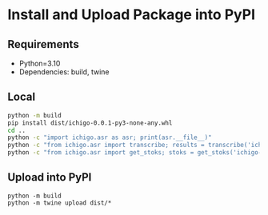 # Install and Upload Package into PyPI

## Requirements

* Python=3.10
* Dependencies: build, twine

## Local

```bash
python -m build
pip install dist/ichigo-0.0.1-py3-none-any.whl
cd ..
python -c "import ichigo.asr as asr; print(asr.__file__)" 
python -c "from ichigo.asr import transcribe; results = transcribe('ichigo-package/speech.wav'); print(results)"
python -c "from ichigo.asr import get_stoks; stoks = get_stoks('ichigo-package/speech.wav'); print(stoks)"
```

## Upload into PyPI

```
python -m build
python -m twine upload dist/* 
```